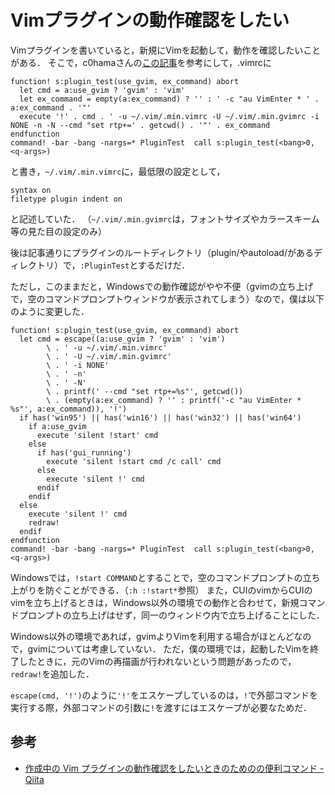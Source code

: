 Vimプラグインの動作確認をしたい
===============================


Vimプラグインを書いていると，新規にVimを起動して，動作を確認したいことがある．
そこで，c0hamaさんの[この記事](http://qiita.com/c0hama/items/4ab505ddebdcfd842e25)を参考にして，.vimrcに

```vim
function! s:plugin_test(use_gvim, ex_command) abort
  let cmd = a:use_gvim ? 'gvim' : 'vim'
  let ex_command = empty(a:ex_command) ? '' : ' -c "au VimEnter * ' . a:ex_command . '"'
  execute '!' . cmd . ' -u ~/.vim/.min.vimrc -U ~/.vim/.min.gvimrc -i NONE -n -N --cmd "set rtp+=' . getcwd() . '"' . ex_command
endfunction
command! -bar -bang -nargs=* PluginTest  call s:plugin_test(<bang>0, <q-args>)
```

と書き，```~/.vim/.min.vimrc```に，最低限の設定として，

```vim
syntax on
filetype plugin indent on
```

と記述していた．
（```~/.vim/.min.gvimrc```は，フォントサイズやカラースキーム等の見た目の設定のみ）

後は記事通りにプラグインのルートディレクトリ（plugin/やautoload/があるディレクトリ）で，```:PluginTest```とするだけだ．

ただし，このままだと，Windowsでの動作確認がやや不便（gvimの立ち上げで，空のコマンドプロンプトウィンドウが表示されてしまう）なので，僕は以下のように変更した．

```vim
function! s:plugin_test(use_gvim, ex_command) abort
  let cmd = escape((a:use_gvim ? 'gvim' : 'vim')
        \ . ' -u ~/.vim/.min.vimrc'
        \ . ' -U ~/.vim/.min.gvimrc'
        \ . ' -i NONE'
        \ . ' -n'
        \ . ' -N'
        \ . printf(' --cmd "set rtp+=%s"', getcwd())
        \ . (empty(a:ex_command) ? '' : printf('-c "au VimEnter * %s"', a:ex_command)), '!')
  if has('win95') || has('win16') || has('win32') || has('win64')
    if a:use_gvim
      execute 'silent !start' cmd
    else
      if has('gui_running')
        execute 'silent !start cmd /c call' cmd
      else
        execute 'silent !' cmd
      endif
    endif
  else
    execute 'silent !' cmd
    redraw!
  endif
endfunction
command! -bar -bang -nargs=* PluginTest  call s:plugin_test(<bang>0, <q-args>)
```

Windowsでは，```!start COMMAND```とすることで，空のコマンドプロンプトの立ち上がりを防ぐことができる．（```:h :!start*```参照）
また，CUIのvimからCUIのvimを立ち上げるときは，Windows以外の環境での動作と合わせて，新規コマンドプロンプトの立ち上げはせず，同一のウィンドウ内で立ち上げることにした．

Windows以外の環境であれば，gvimよりVimを利用する場合がほとんどなので，gvimについては考慮していない．
ただ，僕の環境では，起動したVimを終了したときに，元のVimの再描画が行われないという問題があったので，```redraw!```を追加した．

```escape(cmd, '!')```のように```'!'```をエスケープしているのは，```!```で外部コマンドを実行する際，外部コマンドの引数に```!```を渡すにはエスケープが必要なためだ．


## 参考

- [作成中の Vim プラグインの動作確認をしたいときのためのの便利コマンド - Qiita](http://qiita.com/c0hama/items/4ab505ddebdcfd842e25)
